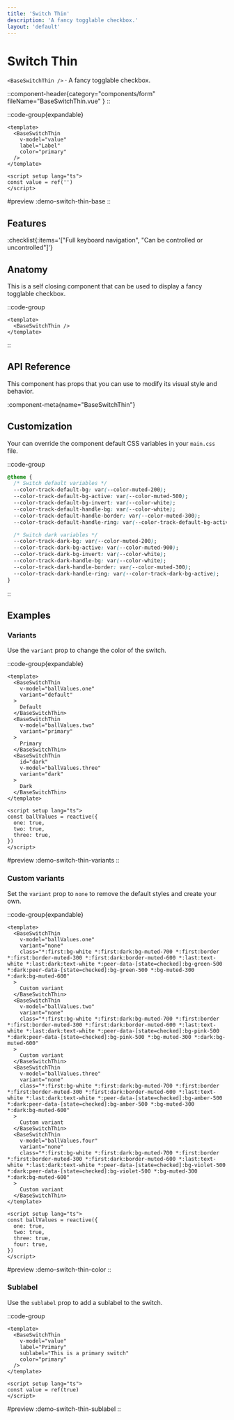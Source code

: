 ```yaml
---
title: 'Switch Thin'
description: 'A fancy togglable checkbox.'
layout: 'default'
---
```


# Switch Thin

`<BaseSwitchThin />` · A fancy togglable checkbox.

::component-header{category="components/form" fileName="BaseSwitchThin.vue" }
::

::code-group{expandable}

```vue [Comp.vue]
<template>
  <BaseSwitchThin
    v-model="value"
    label="Label"
    color="primary"
  />
</template>

<script setup lang="ts">
const value = ref('')
</script>
```

#preview
:demo-switch-thin-base
::

## Features

:checklist{:items='["Full keyboard navigation", "Can be controlled or uncontrolled"]'}

## Anatomy
This is a self closing component that can be used to display a fancy togglable checkbox.

::code-group

```vue [Comp.vue]
<template>
  <BaseSwitchThin />
</template>
```

::

## API Reference

This component has props that you can use to modify its visual style and behavior.

:component-meta{name="BaseSwitchThin"}

## Customization

Your can override the component default CSS variables in your `main.css` file.

::code-group

```css [main.css]
@theme {
  /* Switch default variables */
  --color-track-default-bg: var(--color-muted-200);
  --color-track-default-bg-active: var(--color-muted-500);
  --color-track-default-bg-invert: var(--color-white);
  --color-track-default-handle-bg: var(--color-white);
  --color-track-default-handle-border: var(--color-muted-300);
  --color-track-default-handle-ring: var(--color-track-default-bg-active);

  /* Switch dark variables */
  --color-track-dark-bg: var(--color-muted-200);
  --color-track-dark-bg-active: var(--color-muted-900);
  --color-track-dark-bg-invert: var(--color-white);
  --color-track-dark-handle-bg: var(--color-white);
  --color-track-dark-handle-border: var(--color-muted-300);
  --color-track-dark-handle-ring: var(--color-track-dark-bg-active);
}
```

::

## Examples

### Variants

Use the `variant` prop to change the color of the switch.

::code-group{expandable}

```vue [Comp.vue]
<template>
  <BaseSwitchThin
    v-model="ballValues.one"
    variant="default"
  >
    Default
  </BaseSwitchThin>
  <BaseSwitchThin
    v-model="ballValues.two"
    variant="primary"
  >
    Primary
  </BaseSwitchThin>
  <BaseSwitchThin
    id="dark"
    v-model="ballValues.three"
    variant="dark"
  >
    Dark
  </BaseSwitchThin>
</template>

<script setup lang="ts">
const ballValues = reactive({
  one: true,
  two: true,
  three: true,
})
</script>
```

#preview
:demo-switch-thin-variants
::

### Custom variants

Set the `variant` prop to `none` to remove the default styles and create your own.

::code-group{expandable}

```vue [Comp.vue]
<template>
  <BaseSwitchThin
    v-model="ballValues.one"
    variant="none"
    class="*:first:bg-white *:first:dark:bg-muted-700 *:first:border *:first:border-muted-300 *:first:dark:border-muted-600 *:last:text-white *:last:dark:text-white *:peer-data-[state=checked]:bg-green-500 *:dark:peer-data-[state=checked]:bg-green-500 *:bg-muted-300 *:dark:bg-muted-600"
  >
    Custom variant
  </BaseSwitchThin>
  <BaseSwitchThin
    v-model="ballValues.two"
    variant="none"
    class="*:first:bg-white *:first:dark:bg-muted-700 *:first:border *:first:border-muted-300 *:first:dark:border-muted-600 *:last:text-white *:last:dark:text-white *:peer-data-[state=checked]:bg-pink-500 *:dark:peer-data-[state=checked]:bg-pink-500 *:bg-muted-300 *:dark:bg-muted-600"
  >
    Custom variant
  </BaseSwitchThin>
  <BaseSwitchThin
    v-model="ballValues.three"
    variant="none"
    class="*:first:bg-white *:first:dark:bg-muted-700 *:first:border *:first:border-muted-300 *:first:dark:border-muted-600 *:last:text-white *:last:dark:text-white *:peer-data-[state=checked]:bg-amber-500 *:dark:peer-data-[state=checked]:bg-amber-500 *:bg-muted-300 *:dark:bg-muted-600"
  >
    Custom variant
  </BaseSwitchThin>
  <BaseSwitchThin
    v-model="ballValues.four"
    variant="none"
    class="*:first:bg-white *:first:dark:bg-muted-700 *:first:border *:first:border-muted-300 *:first:dark:border-muted-600 *:last:text-white *:last:dark:text-white *:peer-data-[state=checked]:bg-violet-500 *:dark:peer-data-[state=checked]:bg-violet-500 *:bg-muted-300 *:dark:bg-muted-600"
  >
    Custom variant
  </BaseSwitchThin>
</template>

<script setup lang="ts">
const ballValues = reactive({
  one: true,
  two: true,
  three: true,
  four: true,
})
</script>
```

#preview
:demo-switch-thin-color
::

### Sublabel

Use the `sublabel` prop to add a sublabel to the switch.

::code-group

```vue [Comp.vue]
<template>
  <BaseSwitchThin
    v-model="value"
    label="Primary"
    sublabel="This is a primary switch"
    color="primary"
  />
</template>

<script setup lang="ts">
const value = ref(true)
</script>
```

#preview
:demo-switch-thin-sublabel
::
